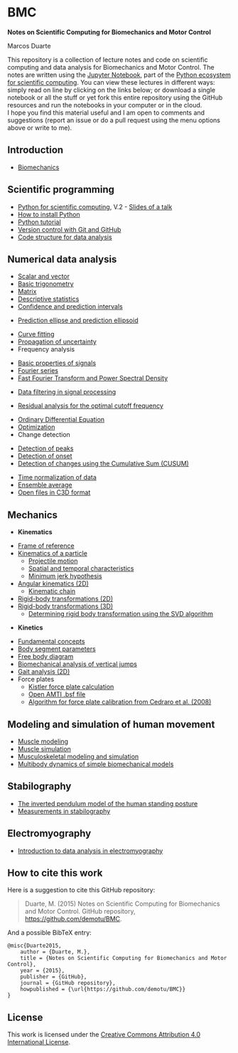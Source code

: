 BMC
===

**Notes on Scientific Computing for Biomechanics and Motor Control**

Marcos Duarte

This repository is a collection of lecture notes and code on scientific computing and data analysis for Biomechanics and Motor Control. The notes are written using the [Jupyter Notebook](http://jupyter.org/), part of the [Python ecosystem for scientific computing](http://scipy.org/). You can view these lectures in different ways: simply read on line by clicking on the links below; or download a single notebook or all the stuff or yet fork this entire repository using the GitHub resources and run the notebooks in your computer or in the cloud.  
I hope you find this material useful and I am open to comments and suggestions (report an issue or do a pull request using the menu options above or write to me). 

Introduction
------------
- [Biomechanics](http://nbviewer.ipython.org/github/demotu/BMC/blob/master/notebooks/Introduction%20to%20Biomechanics.ipynb)

Scientific programming
----------------------
- [Python for scientific computing](http://nbviewer.ipython.org/github/demotu/BMC/blob/master/notebooks/PythonForScientificComputing.ipynb), V.2 - [Slides of a talk](http://nbviewer.ipython.org/github/demotu/BMC/blob/master/notebooks/PythonForScientificComputing_Slides.ipynb)  
- [How to install Python](http://nbviewer.ipython.org/github/demotu/BMC/blob/master/notebooks/PythonInstallation.ipynb)
- [Python tutorial](http://nbviewer.ipython.org/github/demotu/BMC/blob/master/notebooks/PythonTutorial.ipynb)
- [Version control with Git and GitHub](http://nbviewer.ipython.org/github/demotu/BMC/blob/master/notebooks/VersionControlGitGitHub.ipynb)
- [Code structure for data analysis](http://nbviewer.ipython.org/github/demotu/BMC/blob/master/notebooks/CodeStructure.ipynb)

Numerical data analysis
-----------------------
- [Scalar and vector](http://nbviewer.ipython.org/github/demotu/BMC/blob/master/notebooks/ScalarVector.ipynb)
- [Basic trigonometry](http://nbviewer.ipython.org/github/demotu/BMC/blob/master/notebooks/TrigonometryBasics.ipynb)
- [Matrix](http://nbviewer.ipython.org/github/demotu/BMC/blob/master/notebooks/Matrix.ipynb)  
- [Descriptive statistics](http://nbviewer.ipython.org/github/demotu/BMC/blob/master/notebooks/Statistics-Descriptive.ipynb)  
- [Confidence and prediction intervals](http://nbviewer.ipython.org/github/demotu/BMC/blob/master/notebooks/ConfidencePredictionIntervals.ipynb)
 + [Prediction ellipse and prediction ellipsoid](http://nbviewer.ipython.org/github/demotu/BMC/blob/master/notebooks/PredictionEllipseEllipsoid.ipynb)
- [Curve fitting](http://nbviewer.ipython.org/github/demotu/BMC/blob/master/notebooks/CurveFitting.ipynb)
- [Propagation of uncertainty](http://nbviewer.ipython.org/github/demotu/BMC/blob/master/notebooks/Propagation%20of%20uncertainty.ipynb)
- Frequency analysis  
 + [Basic properties of signals](http://nbviewer.ipython.org/github/demotu/BMC/blob/master/notebooks/SignalBasicProperties.ipynb)
 + [Fourier series](http://nbviewer.ipython.org/github/demotu/BMC/blob/master/notebooks/FourierSeries.ipynb)
 + [Fast Fourier Transform and Power Spectral Density](http://nbviewer.ipython.org/github/demotu/BMC/blob/master/notebooks/FFTandPSD.ipynb)
- [Data filtering in signal processing](http://nbviewer.ipython.org/github/demotu/BMC/blob/master/notebooks/DataFiltering.ipynb)
 + [Residual analysis for the optimal cutoff frequency](http://nbviewer.ipython.org/github/demotu/BMC/blob/master/notebooks/ResidualAnalysis.ipynb)  
- [Ordinary Differential Equation](http://nbviewer.ipython.org/github/demotu/BMC/blob/master/notebooks/OrdinaryDifferentialEquation.ipynb)  
- [Optimization](http://nbviewer.ipython.org/github/demotu/BMC/blob/master/notebooks/Optimization.ipynb)  
- Change detection  
 + [Detection of peaks](http://nbviewer.ipython.org/github/demotu/BMC/blob/master/notebooks/DetectPeaks.ipynb) 
 + [Detection of onset](http://nbviewer.ipython.org/github/demotu/BMC/blob/master/notebooks/DetectOnset.ipynb)  
 + [Detection of changes using the Cumulative Sum (CUSUM)](http://nbviewer.ipython.org/github/demotu/BMC/blob/master/notebooks/DetectCUSUM.ipynb)
- [Time normalization of data](http://nbviewer.ipython.org/github/demotu/BMC/blob/master/notebooks/TimeNormalization.ipynb) 
- [Ensemble average](http://nbviewer.ipython.org/github/demotu/BMC/blob/master/notebooks/EnsembleAverage.ipynb)
- [Open files in C3D format](http://nbviewer.ipython.org/github/demotu/BMC/blob/master/notebooks/OpenC3Dfile.ipynb)

Mechanics
---------
- **Kinematics**
 + [Frame of reference](http://nbviewer.ipython.org/github/demotu/BMC/blob/master/notebooks/ReferenceFrame.ipynb)
 + [Kinematics of a particle](http://nbviewer.ipython.org/github/demotu/BMC/blob/master/notebooks/KinematicsParticle.ipynb)   
    - [Projectile motion](http://nbviewer.ipython.org/github/demotu/BMC/blob/master/notebooks/ProjectileMotion.ipynb) 
    - [Spatial and temporal characteristics](http://nbviewer.ipython.org/github/demotu/BMC/blob/master/notebooks/SpatialTemporalCharacteristcs.ipynb)  
    - [Minimum jerk hypothesis](http://nbviewer.ipython.org/github/demotu/BMC/blob/master/notebooks/MinimumJerkHypothesis.ipynb)  
 + [Angular kinematics (2D)](http://nbviewer.ipython.org/github/demotu/BMC/blob/master/notebooks/AngularKinematics2D.ipynb)  
    - [Kinematic chain](http://nbviewer.ipython.org/github/demotu/BMC/blob/master/notebooks/KinematicChain.ipynb) 
 + [Rigid-body transformations (2D)](http://nbviewer.ipython.org/github/demotu/BMC/blob/master/notebooks/Transformation2D.ipynb)   
 + [Rigid-body transformations (3D)](http://nbviewer.ipython.org/github/demotu/BMC/blob/master/notebooks/Transformation3D.ipynb)
    - [Determining rigid body transformation using the SVD algorithm](http://nbviewer.ipython.org/github/demotu/BMC/blob/master/notebooks/SVDalgorithm.ipynb)
- **Kinetics**
 + [Fundamental concepts](http://nbviewer.ipython.org/github/demotu/BMC/blob/master/notebooks/KineticsFundamentalConcepts.ipynb)
 + [Body segment parameters](http://nbviewer.ipython.org/github/demotu/BMC/blob/master/notebooks/BodySegmentParameters.ipynb)
 + [Free body diagram](http://nbviewer.ipython.org/github/demotu/BMC/blob/master/notebooks/FreeBodyDiagram.ipynb)
 + [Biomechanical analysis of vertical jumps](http://nbviewer.ipython.org/github/demotu/BMC/blob/master/notebooks/VerticalJump.ipynb)
 + [Gait analysis (2D)](http://nbviewer.ipython.org/github/demotu/BMC/blob/master/notebooks/GaitAnalysis2D.ipynb)
 + Force plates
    - [Kistler force plate calculation](http://nbviewer.ipython.org/github/demotu/BMC/blob/master/notebooks/KistlerForcePlateCalculation.ipynb)  
    - [Open AMTI .bsf file](http://nbviewer.ipython.org/github/demotu/BMC/blob/master/notebooks/AMTIbsfFile.ipynb)  
	- [Algorithm for force plate calibration from Cedraro et al. (2008)](http://nbviewer.ipython.org/github/demotu/BMC/blob/master/notebooks/ForcePlateCalibration.ipynb)

Modeling and simulation of human movement
-----------------------------------------
- [Muscle modeling](http://nbviewer.ipython.org/github/demotu/BMC/blob/master/notebooks/MuscleModeling.ipynb)  
- [Muscle simulation](http://nbviewer.ipython.org/github/demotu/BMC/blob/master/notebooks/MuscleSimulation.ipynb)  
- [Musculoskeletal modeling and simulation](http://nbviewer.ipython.org/github/demotu/BMC/blob/master/notebooks/MusculoskeletaModelingSimulation.ipynb)
- [Multibody dynamics of simple biomechanical models](http://nbviewer.ipython.org/github/demotu/BMC/blob/master/notebooks/MultibodyDynamics.ipynb)

Stabilography
-------------
- [The inverted pendulum model of the human standing posture](http://nbviewer.ipython.org/github/demotu/BMC/blob/master/notebooks/IP_Model.ipynb)
- [Measurements in stabilography](http://nbviewer.ipython.org/github/demotu/BMC/blob/master/notebooks/Stabilography.ipynb)

Electromyography
---------------
- [Introduction to data analysis in electromyography](http://nbviewer.ipython.org/github/demotu/BMC/blob/master/notebooks/Electromyography.ipynb)

How to cite this work
---------------------

Here is a suggestion to cite this GitHub repository:

> Duarte, M. (2015) Notes on Scientific Computing for Biomechanics and Motor Control. GitHub repository, https://github.com/demotu/BMC.

And a possible BibTeX entry:
```
@misc{Duarte2015,  
    author = {Duarte, M.},  
    title = {Notes on Scientific Computing for Biomechanics and Motor Control},  
    year = {2015},  
    publisher = {GitHub},  
    journal = {GitHub repository},  
    howpublished = {\url{https://github.com/demotu/BMC}}  
}  
```
License
-------
This work is licensed under the [Creative Commons Attribution 4.0 International License](http://creativecommons.org/licenses/by/4.0/).

